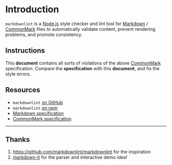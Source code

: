 # Introduction

`markdownlint` is a [Node.js](https://nodejs.org/) style checker and lint tool for [Markdown](https://en.wikipedia.org/wiki/Markdown) / [CommonMark](https://commonmark.org/) files to automatically validate content, prevent rendering problems, and promote consistency.

## Instructions

This **document** contains all sorts of violations of the above [CommonMark](https://commonmark.org/) specification. Compare the **specification** with this **document**, and fix the style errors.

## Resources

* `markdownlint` [on GitHub](https://github.com/DavidAnson/markdownlint)
* `markdownlint` [on npm](https://www.npmjs.com/package/markdownlint)
* [Markdown specification](https://daringfireball.net/projects/markdown/)
* [CommonMark specification](https://commonmark.org/)

---

## Thanks

1. https://github.com/markdownlint/markdownlint for the inspiration
2. [markdown-it](https://github.com/markdown-it/markdown-it) for the parser and interactive demo idea!

